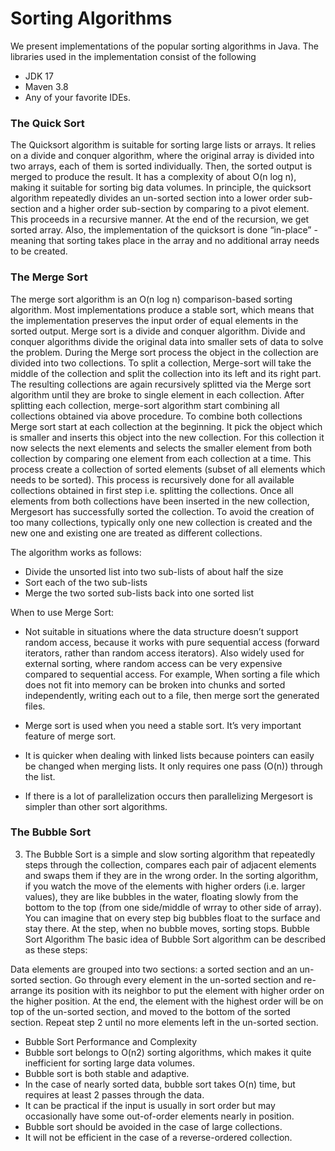# Sorting Algorithms

We present implementations of the popular sorting algorithms in Java. The libraries used in the implementation consist of the following

- JDK 17
- Maven 3.8
- Any of your favorite IDEs.

### The Quick Sort

The Quicksort algorithm is suitable for sorting large lists or arrays. It relies on a divide and conquer algorithm, where the original array is divided into two arrays, each of them is sorted individually. Then, the sorted output is merged to produce the result. It has a complexity of about O(n log n), making it suitable for sorting big data volumes. In principle, the quicksort algorithm repeatedly divides an un-sorted section into a lower order sub-section and a higher order sub-section by comparing to a pivot element. This proceeds in a recursive manner. At the end of the recursion, we get sorted array. Also, the implementation of the quicksort is done “in-place” - meaning that sorting takes place in the array and no additional array needs to be created.

### The Merge Sort

The merge sort algorithm is an O(n log n) comparison-based sorting algorithm. Most implementations produce a stable sort, which means that the implementation preserves the input order of equal elements in the sorted output. Merge sort is a divide and conquer algorithm. Divide and conquer algorithms divide the original data into smaller sets of data to solve the problem. During the Merge sort process the object in the collection are divided into two collections. To split a collection, Merge-sort will take the middle of the collection and split the collection into its left and its right part. The resulting collections are again recursively splitted via the Merge sort algorithm until they are broke to single element in each collection. After splitting each collection, merge-sort algorithm start combining all collections obtained via above procedure. To combine both collections Merge sort start at each collection at the beginning. It pick the object which is smaller and inserts this object into the new collection. For this collection it now selects the next elements and selects the smaller element from both collection by comparing one element from each collection at a time. This process create a collection of sorted elements (subset of all elements which needs to be sorted). This process is recursively done for all available collections obtained in first step i.e. splitting the collections. Once all elements from both collections have been inserted in the new collection, Mergesort has successfully sorted the collection. To avoid the creation of too many collections, typically only one new collection is created and the new one and existing one are treated as different collections.

The algorithm works as follows:

- Divide the unsorted list into two sub-lists of about half the size
- Sort each of the two sub-lists
- Merge the two sorted sub-lists back into one sorted list

When to use Merge Sort:

- Not suitable in situations where the data structure doesn’t support random access, because it works with pure sequential access (forward iterators, rather than random access iterators). Also widely used for external sorting, where random access can be very expensive compared to sequential access. For example, When sorting a file which does not fit into memory can be broken into chunks and sorted independently, writing each out to a file, then merge sort the generated files.

- Merge sort is used when you need a stable sort. It’s very important feature of merge sort.
- It is quicker when dealing with linked lists because pointers can easily be changed when merging lists. It only requires one pass (O(n)) through the list.
- If there is a lot of parallelization occurs then parallelizing Mergesort is simpler than other sort algorithms.


### The Bubble Sort

3. The Bubble Sort is a simple and slow sorting algorithm that repeatedly steps through the collection, compares each pair of adjacent elements and swaps them if they are in the wrong order. In the sorting algorithm, if you watch the move of the elements with higher orders (i.e. larger values), they are like bubbles in the water, floating slowly from the bottom to the top (from one side/middle of wrray to other side of array). You can imagine that on every step big bubbles float to the surface and stay there. At the step, when no bubble moves, sorting stops.
  Bubble Sort Algorithm The basic idea of Bubble Sort algorithm can be described as these steps:

Data elements are grouped into two sections: a sorted section and an un-sorted section.
Go through every element in the un-sorted section and re-arrange its position with its neighbor to put the element with higher order on the higher position. At the end, the element with the highest order will be on top of the un-sorted section, and moved to the bottom of the sorted section.
Repeat step 2 until no more elements left in the un-sorted section.

- Bubble Sort Performance and Complexity
- Bubble sort belongs to O(n2) sorting algorithms, which makes it quite inefficient for sorting large data volumes.
- Bubble sort is both stable and adaptive.
- In the case of nearly sorted data, bubble sort takes O(n) time, but requires at least 2 passes through the data.
- It can be practical if the input is usually in sort order but may occasionally have some out-of-order elements nearly in position.
- Bubble sort should be avoided in the case of large collections.
- It will not be efficient in the case of a reverse-ordered collection.
